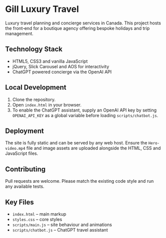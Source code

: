 # Gill Luxury Travel

Luxury travel planning and concierge services in Canada. This project hosts the front‑end for a boutique agency offering bespoke holidays and trip management.

## Technology Stack

- HTML5, CSS3 and vanilla JavaScript
- jQuery, Slick Carousel and AOS for interactivity
- ChatGPT powered concierge via the OpenAI API

## Local Development

1. Clone the repository.
2. Open `index.html` in your browser.
3. To enable the ChatGPT assistant, supply an OpenAI API key by setting `OPENAI_API_KEY` as a global variable before loading `scripts/chatbot.js`.

## Deployment

The site is fully static and can be served by any web host. Ensure the `Hero-video.mp4` file and image assets are uploaded alongside the HTML, CSS and JavaScript files.

## Contributing

Pull requests are welcome. Please match the existing code style and run any available tests.

## Key Files

- `index.html` – main markup
- `styles.css` – core styles
- `scripts/main.js` – site behaviour and animations
- `scripts/chatbot.js` – ChatGPT travel assistant

